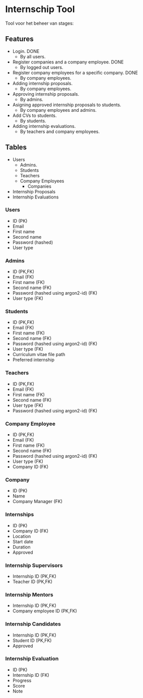 # Internschip Tool

Tool voor het beheer van stages:

## Features

- Login. DONE
  - By all users.
- Register companies and a company employee. DONE
  - By logged out users.
- Register company employees for a specific company. DONE
  - By company employees.
- Adding internship proposals.
  - By company employees.
- Approving internship proposals.
  - By admins.
- Asigning approved internship proposals to students.
  - By company employees and admins.
- Add CVs to students.
  - By students.
- Adding internship evaluations.
  - By teachers and company employees.

## Tables

- Users
  - Admins.
  - Students
  - Teachers
  - Company Employees
    - Companies
- Internship Proposals
- Internship Evaluations

### Users

- ID (PK)
- Email
- First name
- Second name
- Password (hashed)
- User type

### Admins

- ID (PK,FK)
- Email (FK)
- First name (FK)
- Second name (FK)
- Password (hashed using argon2-id) (FK)
- User type (FK)

### Students

- ID (PK,FK)
- Email (FK)
- First name (FK)
- Second name (FK)
- Password (hashed using argon2-id) (FK)
- User type (FK)
- Curriculum vitae file path
- Preferred internship

### Teachers

- ID (PK,FK)
- Email (FK)
- First name (FK)
- Second name (FK)
- User type (FK)
- Password (hashed using argon2-id) (FK)

### Company Employee

- ID (PK,FK)
- Email (FK)
- First name (FK)
- Second name (FK)
- Password (hashed using argon2-id) (FK)
- User type (FK)
- Company ID (FK)

### Company

- ID (PK)
- Name
- Company Manager (FK)

### Internships

- ID (PK)
- Company ID (FK)
- Location
- Start date
- Duration
- Approved

### Internship Supervisors

- Internship ID (PK,FK)
- Teacher ID (PK,FK)

### Internship Mentors

- Internship ID (PK,FK)
- Company employee ID (PK,FK)

### Internship Candidates

- Internship ID (PK,FK)
- Student ID (PK,FK)
- Approved

### Internship Evaluation

- ID (PK)
- Internship ID (FK)
- Progress
- Score
- Note

